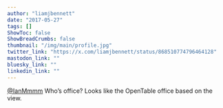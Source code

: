 ```yaml
---
author: "liamjbennett"
date: "2017-05-27"
tags: []
ShowToc: false
ShowBreadCrumbs: false
thumbnail: "/img/main/profile.jpg"
twitter_link: "https://x.com/liamjbennett/status/868510774796464128"
mastodon_link: ""
bluesky_link: ""
linkedin_link: ""
---
```


[@IanMmmm](https://x.com/IanMmmm) Who’s office? Looks like the OpenTable office based on the view.

